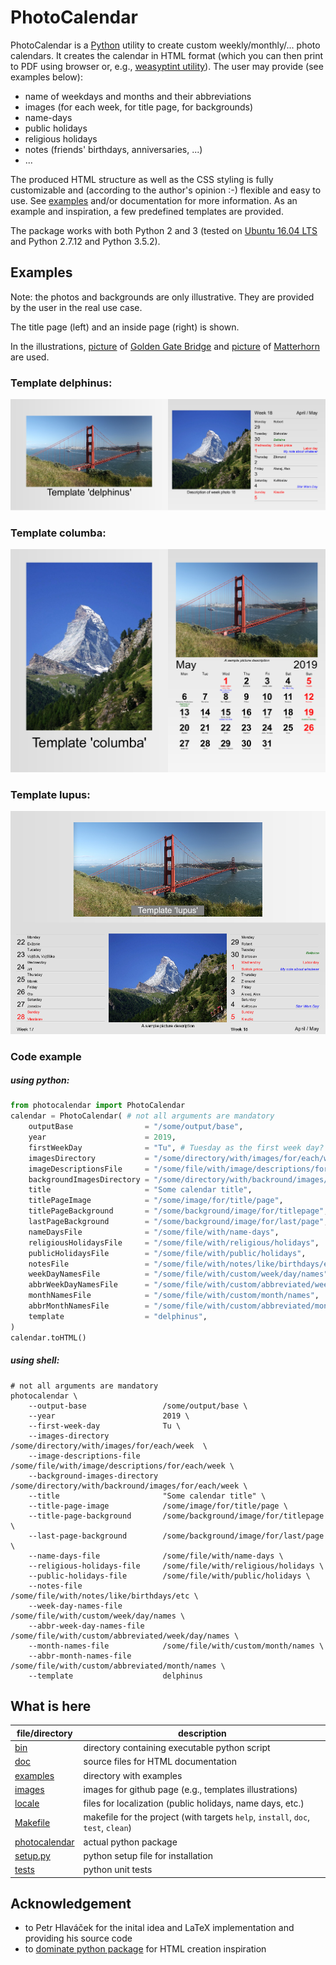 # PhotoCalendar
PhotoCalendar is a [Python](https://python.org) utility to create custom weekly/monthly/... photo calendars.
It creates the calendar in HTML format (which you can then print to PDF using browser or, e.g., [weasyptint utility](https://weasyprint.org)).
The user may provide (see examples below):
- name of weekdays and months and their abbreviations
- images (for each week, for title page, for backgrounds)
- name-days
- public holidays
- religious holidays
- notes (friends' birthdays, anniversaries, ...)
- ...

The produced HTML structure as well as the CSS styling is fully customizable and (according to the author's opinion :-) flexible and easy to use.
See [examples](examples) and/or documentation for more information.
As an example and inspiration, a few predefined templates are provided.

The package works with both Python 2 and 3 (tested on [Ubuntu 16.04 LTS](https://www.ubuntu.com/) and Python 2.7.12 and Python 3.5.2).

## Examples
Note:
the photos and backgrounds are only illustrative.
They are provided by the user in the real use case.

The title page (left) and an inside page (right) is shown.

In the illustrations,
[picture](https://upload.wikimedia.org/wikipedia/commons/d/d1/Golden_Gate_1.jpg)
of
[Golden Gate Bridge](https://en.wikipedia.org/wiki/Golden_Gate_Bridge)
and
[picture](https://upload.wikimedia.org/wikipedia/commons/4/4c/Matterhorn_from_Zermatt2.jpg)
of
[Matterhorn](https://en.wikipedia.org/wiki/Matterhorn)
are used.

### Template delphinus:
![template delphinus](images/delphinus.png)

### Template columba:
![template delphinus](images/columba.png)

### Template lupus:
![template delphinus](images/lupus.png)

### Code example
##### using python:
```python
from photocalendar import PhotoCalendar
calendar = PhotoCalendar( # not all arguments are mandatory
	outputBase                = "/some/output/base",
	year                      = 2019,
	firstWeekDay              = "Tu", # Tuesday as the first week day? Well, why not...
	imagesDirectory           = "/some/directory/with/images/for/each/week",
	imageDescriptionsFile     = "/some/file/with/image/descriptions/for/each/week",
	backgroundImagesDirectory = "/some/directory/with/backround/images/for/each/week",
	title                     = "Some calendar title",
	titlePageImage            = "/some/image/for/title/page",
	titlePageBackground       = "/some/background/image/for/titlepage",
	lastPageBackground        = "/some/background/image/for/last/page",
	nameDaysFile              = "/some/file/with/name-days",
	religiousHolidaysFile     = "/some/file/with/religious/holidays",
	publicHolidaysFile        = "/some/file/with/public/holidays",
	notesFile                 = "/some/file/with/notes/like/birthdays/etc",
	weekDayNamesFile          = "/some/file/with/custom/week/day/names",
	abbrWeekDayNamesFile      = "/some/file/with/custom/abbreviated/week/day/names",
	monthNamesFile            = "/some/file/with/custom/month/names",
	abbrMonthNamesFile        = "/some/file/with/custom/abbreviated/month/names",
	template                  = "delphinus",
)
calendar.toHTML()
```

##### using shell:
```shell
# not all arguments are mandatory
photocalendar \
	--output-base                 /some/output/base \
	--year                        2019 \
	--first-week-day              Tu \
	--images-directory            /some/directory/with/images/for/each/week  \
	--image-descriptions-file     /some/file/with/image/descriptions/for/each/week \
	--background-images-directory /some/directory/with/backround/images/for/each/week \
	--title                       "Some calendar title" \
	--title-page-image            /some/image/for/title/page \
	--title-page-background       /some/background/image/for/titlepage \
	--last-page-background        /some/background/image/for/last/page \
	--name-days-file              /some/file/with/name-days \
	--religious-holidays-file     /some/file/with/religious/holidays \
	--public-holidays-file        /some/file/with/public/holidays \
	--notes-file                  /some/file/with/notes/like/birthdays/etc \
	--week-day-names-file         /some/file/with/custom/week/day/names \
	--abbr-week-day-names-file    /some/file/with/custom/abbreviated/week/day/names \
	--month-names-file            /some/file/with/custom/month/names \
	--abbr-month-names-file       /some/file/with/custom/abbreviated/month/names \
	--template                    delphinus
```

## What is here
| file/directory | description |
| --- | --- |
| [bin](bin) | directory containing executable python script |
| [doc](doc) | source files for HTML documentation |
| [examples](examples) | directory with examples |
| [images](images) | images for github page (e.g., templates illustrations) |
| [locale](locale) | files for localization (public holidays, name days, etc.) |
| [Makefile](Makefile) | makefile for the project (with targets `help`, `install`, `doc`, `test`, `clean`) |
| [photocalendar](photocalendar) | actual python package |
| [setup.py](setup.py) | python setup file for installation |
| [tests](tests) | python unit tests |

## Acknowledgement
- to Petr Hlaváček for the inital idea and LaTeX implementation and providing his source code
- to [dominate python package](https://github.com/Knio/dominate) for HTML creation inspiration
